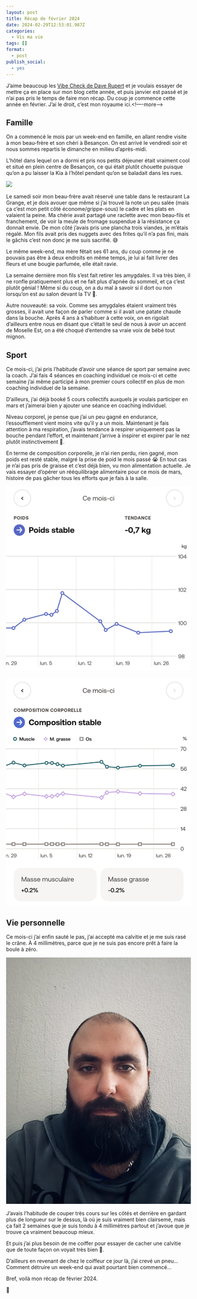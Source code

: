 ```yaml
---
layout: post
title: Récap de février 2024
date: 2024-02-29T12:53:01.987Z
categories:
  - Vis ma vie
tags: []
format:
  - post
publish_social:
  - yes
---
```

J’aime beaucoup les [Vibe Check de Dave Rupert](https://daverupert.com/tag/vibecheck) et je voulais essayer de mettre ça en place sur mon blog cette année, et puis janvier est passé et je n’ai pas pris le temps de faire mon récap. Du coup je commence cette année en février. J’ai le droit, c’est mon royaume ici.<!—-more—->

## Famille

On a commencé le mois par un week-end en famille, en allant rendre visite à mon beau-frère et son chéri à Besançon. On est arrivé le vendredi soir et nous sommes repartis le dimanche en milieu d’après-midi. 

L’hôtel dans lequel on a dormi et pris nos petits déjeuner était vraiment cool et situé en plein centre de Besançon, ce qui était plutôt chouette puisque qu’on a pu laisser la Kia à l’hôtel pendant qu’on se baladait dans les rues. 

![](/contents/uploads/img_5527.jpeg)

Le samedi soir mon beau-frère avait réservé une table dans le restaurant La Grange, et je dois avouer que même si j’ai trouvé la note un peu salée (mais ça c’est mon petit côté économe/grippe-sous) le cadre et les plats en valaient la peine. Ma chérie avait partagé une raclette avec mon beau-fils et franchement, de voir la meule de fromage suspendue à la résistance ça donnait envie. De mon côté j’avais pris une plancha trois viandes, je m’étais régalé. Mon fils avait pris des nuggets avec des frites qu’il n’a pas fini, mais le gâchis c’est non donc je me suis sacrifié. 😅

Le même week-end, ma mère fêtait ses 61 ans, du coup comme je ne pouvais pas être à deux endroits en même temps, je lui ai fait livrer des fleurs et une bougie parfumée, elle était ravie.

La semaine dernière mon fils s’est fait retirer les amygdales. Il va très bien, il ne ronfle pratiquement plus et ne fait plus d’apnée du sommeil, et ça c’est plutôt génial ! Même si du coup, on a du mal à savoir si il dort ou non lorsqu’on est au salon devant la TV 🤣. 

Autre nouveauté: sa voix. Comme ses amygdales étaient vraiment très grosses, il avait une façon de parler comme si il avait une patate chaude dans la bouche. Après 4 ans à s’habituer à cette voix, on en rigolait d’ailleurs entre nous en disant que c’était le seul de nous à avoir un accent de Moselle Est, on a été choqué d’entendre sa vraie voix de bébé tout mignon. 

## Sport

Ce mois-ci, j’ai pris l’habitude d’avoir une séance de sport par semaine avec la coach. J’ai fais 4 séances en coaching individuel ce mois-ci et cette semaine j’ai même participé à mon premier cours collectif en plus de mon coaching individuel de la semaine. 

D’ailleurs, j’ai déjà booké 5 cours collectifs auxquels je voulais participer en mars et j’aimerai bien y ajouter une séance en coaching individuel.

Niveau corporel, je pense que j’ai un peu gagné en endurance, l’essoufflement vient moins vite qu’il y a un mois.  Maintenant je fais attention à ma respiration, j’avais tendance à respirer uniquement pas la bouche pendant l’effort, et maintenant j’arrive à inspirer et expirer par le nez plutôt instinctivement 🎉.

En terme de composition corporelle, je n’ai rien perdu, rien gagné, mon poids est resté stable, malgré la prise de poid le mois passé 😭 En tout cas je n’ai pas pris de graisse et c’est déjà bien, vu mon alimentation actuelle. Je vais essayer d’opérer un rééquilibrage alimentaire pour ce mois de mars, histoire de pas gâcher tous les efforts que je fais à la salle.

![](/contents/uploads/img_5658.jpeg)

![](/contents/uploads/img_5659.jpeg)

## Vie personnelle

Ce mois-ci j’ai enfin sauté le pas, j’ai accepté ma calvitie et je me suis rasé le crâne. À 4 millimètres, parce que je ne suis pas encore prêt à faire la boule à zéro.

![](/contents/uploads/img_5578.jpeg)

J’avais l’habitude de couper très cours sur les côtés et derrière en gardant plus de longueur sur le dessus, là où je suis vraiment bien clairsemé, mais ça fait 2 semaines que je suis tondu à 4 millimètres partout et j’avoue que je trouve ça vraiment beaucoup mieux. 

Et puis j’ai plus besoin de me coiffer pour essayer de cacher une calvitie que de toute façon on voyait très bien 🤣.

D’ailleurs en revenant de chez le coiffeur ce jour là, j’ai crevé un pneu... Comment détruire un week-end qui avait pourtant bien commencé...

Bref, voilà mon récap de février 2024.

👋